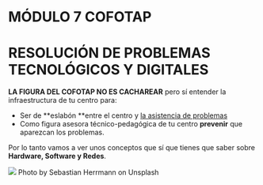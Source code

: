 # MÓDULO 7 COFOTAP
# RESOLUCIÓN DE PROBLEMAS TECNOLÓGICOS Y DIGITALES

**LA FIGURA DEL COFOTAP NO ES CACHAREAR** pero sí entender la infraestructura de tu centro para:
* Ser de **eslabón **entre el centro y [la asistencia de problemas](/problemas-que-hago.md)
* Como figura asesora técnico-pedagógica de tu centro **prevenir** que aparezcan los problemas.

Por lo tanto vamos a ver unos conceptos que sí que tienes que saber sobre **Hardware, Software y Redes**.

![](https://images.unsplash.com/photo-1552345386-6690de5b2c09?ixlib=rb-1.2.1&ixid=eyJhcHBfaWQiOjEyMDd9&auto=format&fit=crop&w=1500&q=80)
Photo by Sebastian Herrmann on Unsplash
